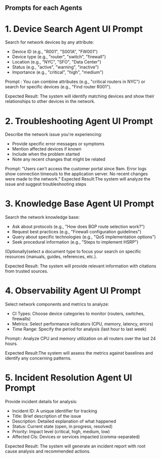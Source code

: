 ## Prompts for each Agents

# 1.	Device Search Agent UI Prompt

Search for network devices by any attribute:

- Device ID (e.g., "R001", "S001A", "FW001")
- Device type (e.g., "router", "switch", "firewall")
- Location (e.g., "NYC", "SFO", "Data Center")
- Status (e.g., "active", "warning", "inactive")
- Importance (e.g., "critical", "high", "medium")

Prompt : You can combine attributes (e.g., "critical routers in NYC") or search for specific devices (e.g., "Find router R001").

Expected Result: The system will identify matching devices and show their relationships to other devices in the network.

# 2.	Troubleshooting Agent UI Prompt

Describe the network issue you're experiencing:
- Provide specific error messages or symptoms
- Mention affected devices if known
- Include when the problem started
- Note any recent changes that might be related

Prompt: "Users can't access the customer portal since 9am. Error logs show connection timeouts to the application server. No recent changes were made to the network."
Expected Result:The system will analyze the issue and suggest troubleshooting steps

# 3.	Knowledge Base Agent UI Prompt

Search the network knowledge base:
- Ask about protocols (e.g., "How does BGP route selection work?")
- Request best practices (e.g., "Firewall configuration guidelines")
- Query about specific technologies (e.g., "QoS implementation options")
- Seek procedural information (e.g., "Steps to implement HSRP")

(Optionally)select a document type to focus your search on specific resources (manuals, guides, references, etc.).

Expected Result: The system will provide relevant information with citations from trusted sources.

# 4.	Observability Agent UI Prompt

Select network components and metrics to analyze:
- CI Types: Choose device categories to monitor (routers, switches, firewalls)
- Metrics: Select performance indicators (CPU, memory, latency, errors)
- Time Range: Specify the period for analysis (last hour to last week)

Prompt:: Analyze CPU and memory utilization on all routers over the last 24 hours.

Expected Result:The system will assess the metrics against baselines and identify any concerning patterns.

# 5.	Incident Resolution Agent UI Prompt

Provide incident details for analysis:
- Incident ID: A unique identifier for tracking
- Title: Brief description of the issue
- Description: Detailed explanation of what happened
- Status: Current state (open, in progress, resolved)
- Priority: Impact level (critical, high, medium, low)
- Affected CIs: Devices or services impacted (comma-separated)

Expected Result: The system will generate an incident report with root cause analysis and recommended actions.
